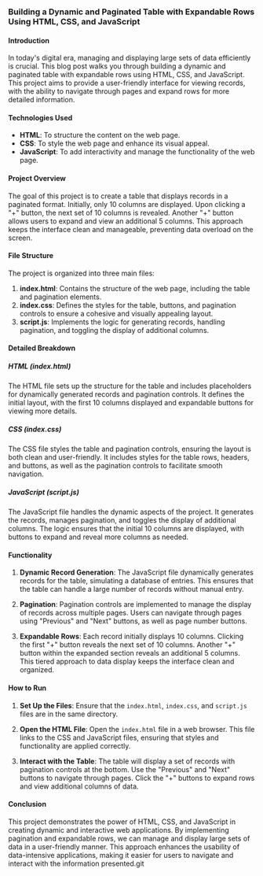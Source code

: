 ### Building a Dynamic and Paginated Table with Expandable Rows Using HTML, CSS, and JavaScript

#### Introduction

In today's digital era, managing and displaying large sets of data efficiently is crucial. This blog post walks you through building a dynamic and paginated table with expandable rows using HTML, CSS, and JavaScript. This project aims to provide a user-friendly interface for viewing records, with the ability to navigate through pages and expand rows for more detailed information.

#### Technologies Used

- **HTML**: To structure the content on the web page.
- **CSS**: To style the web page and enhance its visual appeal.
- **JavaScript**: To add interactivity and manage the functionality of the web page.

#### Project Overview

The goal of this project is to create a table that displays records in a paginated format. Initially, only 10 columns are displayed. Upon clicking a "+" button, the next set of 10 columns is revealed. Another "+" button allows users to expand and view an additional 5 columns. This approach keeps the interface clean and manageable, preventing data overload on the screen.

#### File Structure

The project is organized into three main files:

1. **index.html**: Contains the structure of the web page, including the table and pagination elements.
2. **index.css**: Defines the styles for the table, buttons, and pagination controls to ensure a cohesive and visually appealing layout.
3. **script.js**: Implements the logic for generating records, handling pagination, and toggling the display of additional columns.

#### Detailed Breakdown

##### HTML (index.html)

The HTML file sets up the structure for the table and includes placeholders for dynamically generated records and pagination controls. It defines the initial layout, with the first 10 columns displayed and expandable buttons for viewing more details.

##### CSS (index.css)

The CSS file styles the table and pagination controls, ensuring the layout is both clean and user-friendly. It includes styles for the table rows, headers, and buttons, as well as the pagination controls to facilitate smooth navigation.

##### JavaScript (script.js)

The JavaScript file handles the dynamic aspects of the project. It generates the records, manages pagination, and toggles the display of additional columns. The logic ensures that the initial 10 columns are displayed, with buttons to expand and reveal more columns as needed.

#### Functionality

1. **Dynamic Record Generation**: The JavaScript file dynamically generates records for the table, simulating a database of entries. This ensures that the table can handle a large number of records without manual entry.

2. **Pagination**: Pagination controls are implemented to manage the display of records across multiple pages. Users can navigate through pages using "Previous" and "Next" buttons, as well as page number buttons.

3. **Expandable Rows**: Each record initially displays 10 columns. Clicking the first "+" button reveals the next set of 10 columns. Another "+" button within the expanded section reveals an additional 5 columns. This tiered approach to data display keeps the interface clean and organized.

#### How to Run

1. **Set Up the Files**: Ensure that the `index.html`, `index.css`, and `script.js` files are in the same directory.

2. **Open the HTML File**: Open the `index.html` file in a web browser. This file links to the CSS and JavaScript files, ensuring that styles and functionality are applied correctly.

3. **Interact with the Table**: The table will display a set of records with pagination controls at the bottom. Use the "Previous" and "Next" buttons to navigate through pages. Click the "+" buttons to expand rows and view additional columns of data.

#### Conclusion

This project demonstrates the power of HTML, CSS, and JavaScript in creating dynamic and interactive web applications. By implementing pagination and expandable rows, we can manage and display large sets of data in a user-friendly manner. This approach enhances the usability of data-intensive applications, making it easier for users to navigate and interact with the information presented.git 